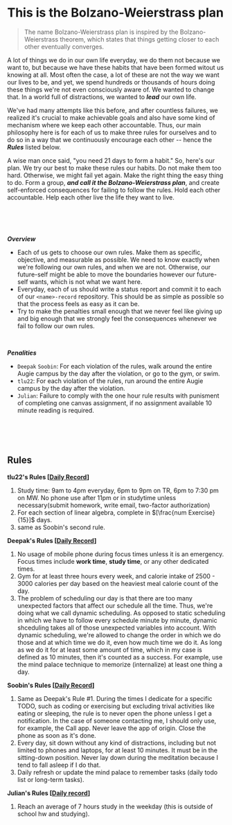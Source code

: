 
# This is the Bolzano-Weierstrass plan

> The name Bolzano-Weierstrass plan is inspired by the Bolzano-Weierstrass theorem, which states that things getting closer to each other eventually converges.

A lot of things we do in our own life everyday, we do them not because we want to, but because we have these habits that have been formed witout us knowing at all.
Most often the case, a lot of these are not the way we want our lives to be, and yet, we spend hundreds or thousands of hours doing these things we're not even consciously aware of.
We wanted to change that.
In a world full of distractions, we wanted to ***lead*** our own life.

We've had many attempts like this before, and after countless failures, we realized it's crucial to make achievable goals and also have some kind of mechanism where we keep each other accountable.
Thus, our main philosophy here is for each of us to make three rules for ourselves and to do so in a way that we continuously encourage each other -- hence the ***Rules*** listed below.

A wise man once said, "you need 21 days to form a habit."
So, here's our plan.
We try our best to make these rules our habits.
Do not make them too hard.
Otherwise, we might fail yet again.
Make the right thing the easy thing to do.
Form a group, ***and call it the Bolzano-Weierstrass plan***, and create self-enforced consequences for failing to follow the rules.
Hold each other accountable.
Help each other live the life they want to live.

<br>
<br>
<br>

***Overview***<br>
- Each of us gets to choose our own rules.
Make them as specific, objective, and measurable as possible.
We need to know exactly when we're following our own rules, and when we are not.
Otherwise, our future-self might be able to move the boundaries however our future-self wants, which is not what we want here.
- Everyday, each of us should write a status report and commit it to each of our `<name>-record` repository. This should be as simple as possible so that the process feels as easy as it can be.
- Try to make the penalties small enough that we never feel like giving up and big enough that we strongly feel the consequences whenever we fail to follow our own rules.

<br>

***Penalities***<br>
- `Deepak` `Soobin`: For each violation of the rules, walk around the entire Augie campus by the day after the violation, or go to the gym, or swim.
- `tlu22`: For each violation of the rules, run around the entire Augie campus by the day after the violation.
- `Julian`: Failure to comply with the one hour rule results with punisment of completing one canvas assignment, if no assignment available 10 minute reading is required.

<br>
<br>
<br>

## Rules

**tlu22's Rules [[Daily Record](https://github.com/Bolzano-Weierstrass-plan/tlu22-record)]**
1. Study time: 9am to 4pm everyday, 6pm to 9pm on TR, 6pm to 7:30 pm on MW. No phone use after 11pm or in studytime unless necessary(submit homework, write email, two-factor authorization)
2. For each section of linear algebra, complete in $[\frac{num Exercise}{15}]$ days. 
3. same as Soobin's second rule.

**Deepak's Rules [[Daily Record](https://github.com/Bolzano-Weierstrass-plan/deepak-record)]**
1. No usage of mobile phone during focus times unless it is an emergency. Focus times include **work time**, **study time**, or any other dedicated times.
2. Gym for at least three hours every week, and calorie intake of 2500 - 3000 calories per day based on the heaviest meal calorie count of the day.
3. The problem of scheduling our day is that there are too many unexpected factors that affect our schedule all the time.
Thus, we're doing what we call dynamic scheduling.
As opposed to static scheduling in which we have to follow every schedule minute by minute, dynamic shceduling takes all of those unexpected variables into account.
With dynamic scheduling, we're allowed to change the order in which we do those and at which time we do it, even how much time we do it.
As long as we do it for at least some amount of time, which in my case is defined as 10 minutes, then it's counted as a success.
For example, use the mind palace technique to memorize (internalize) at least one thing a day.

**Soobin's Rules [[Daily Record](https://github.com/Bolzano-Weierstrass-plan/soobin-record)]**
1. Same as Deepak's Rule #1.
During the times I dedicate for a specific TODO, such as coding or exercising but excluding trival activities like eating or sleeping, the rule is to never open the phone unless I get a notification.
In the case of someone contacting me, I should only use, for example, the Call app.
Never leave the app of origin.
Close the phone as soon as it's done.
2. Every day, sit down without any kind of distractions, including but not limited to phones and laptops, for at least 10 minutes.
It must be in the sitting-down position.
Never lay down during the meditation because I tend to fall asleep if I do that.
3. Daily refresh or update the mind palace to remember tasks (daily todo list or long-term tasks).

**Julian's Rules [[Daily record](https://github.com/Bolzano-Weierstrass-plan/Julian-Record)]**
1. Reach an average of 7 hours study in the weekday (this is outside of school hw and studying).


